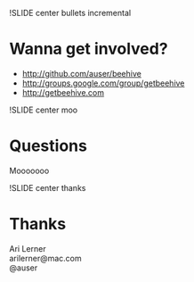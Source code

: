 !SLIDE center bullets incremental
# Wanna get involved? #

 * http://github.com/auser/beehive
 * http://groups.google.com/group/getbeehive
 * http://getbeehive.com

!SLIDE center moo
# Questions #

<div class="right_footer">
	Mooooooo
</div>


!SLIDE center thanks
# Thanks #

<div class="right_footer">
	Ari Lerner<br />
	arilerner@mac.com<br />
	@auser
</div>
